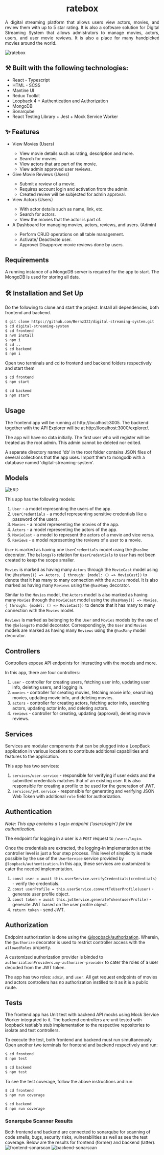 <h1 align="center">ratebox</h1>

<p align="justify">A digital streaming platform that allows users view actors, movies, and review them with up to 5 star rating. It is also a software solution for Digital Streaming System that allows admistrators to manage movies, actors, users, and user movie reviews. It is also a place for many handpicked movies around the world. </p>

![ratebox](./og.png)

## ⚒️ Built with the following technologies:

<ul>
    <li>React - Typescript</li>
    <li>HTML - SCSS</li>
    <li>Mantine UI</li>
    <li>Redux Toolkit</li>
    <li>Loopback 4 + Authentication and Authorization</li>
    <li>MongoDB</li>
    <li>Sonarqube</li>
    <li>React Testing Library + Jest + Mock Service Worker</li>
</ul>

## ✨ Features

<ul>
    <li>View Movies (Users)</li>
        <ul>
            <li>View movie details such as rating, description and more.</li>
            <li>Search for movies.</li>
            <li>View actors that are part of the movie.</li>
            <li>View admin approved user reviews.</li>
        </ul>
    <li>Give Movie Reviews (Users)</li>
        <ul>
            <li>Submit a review of a movie.</li>
            <li>Requires account login and activation from the admin.</li>
            <li>Created review will be subjected for admin approval.</li>
        </ul>    
    <li>View Actors (Users)</li>
        <ul>
            <li>With actor details such as name, link, etc.</li>
            <li>Search for actors.</li>
            <li>View the movies that the actor is part of.</li>
        </ul>
    <li>A Dashboard for managing movies, actors, reviews, and users. (Admin)</li>
        <ul>
            <li>Perform CRUD operations on all table management.</li>
            <li>Activate/ Deactivate user.</li>
            <li>Approve/ Disapprove movie reviews done by users.</li>
        </ul> 
</ul>

## Requirements

A running instance of a MongoDB server is required for the app to start. The MongoDB is used for storing all data.

## 🛠️ Installation and Set Up

Do the following to clone and start the project. Install all dependencies, both frontend and backend.

```sh
$ git clone https://github.com/Bernz322/digital-streaming-system.git
$ cd digital-streaming-system
$ cd frontend
$ nvm install
$ npm i
$ cd ..
$ cd backend
$ npm i
```

Open two terminals and cd to frontend and backend folders respectively and start them

```sh
$ cd frontend
$ npm start
```

```sh
$ cd backend
$ npm start
```

## Usage

The frontend app will be running at http://localhost:3005. The backend together with the API Explorer will be at http://localhost:3000/explorer/.

The app will have no data initially. The first user who will register will be treated as the root admin. This admin cannot be deleted nor edited.

A separate directory named 'db' in the root folder contains JSON files of several collections that the app uses. Import them to mongodb with a database named 'digital-streaming-system'.

## Models

![ERD](./ERD.png)

This app has the following models:

1. `User` - a model representing the users of the app.
2. `UserCredentials` - a model representing sensitive credentials like a password of the users.
3. `Movies` - a model representing the movies of the app.
4. `Actors` - a model representing the actors of the app.
5. `MovieCast` - a model to represent the actors of a movie and vice versa.
6. `Reviews` - a model representing the reviews of a user to a movie.

`User` is marked as having one `UserCredentials` model using the `@hasOne` decorator. The `belongsTo` relation for `UserCredentials` to `User` has not been created to keep the scope smaller.

`Movies` is marked as having many `Actors` through the `MovieCast` model using the `@hasMany(() => Actors, { through: {model: () => MovieCast})` to denote that it has many to many connection with the `Actors` model. It is also marked as having many `Reviews` using the `@hasMany` decorator.

Similar to the `Movies` model, the `Actors` model is also marked as having many `Movies` through the `MovieCast` model using the `@hasMany(() => Movies, { through: {model: () => MovieCast})` to denote that it has many to many connection with the `Movies` model.

`Reviews` is marked as belonging to the `User` and `Movies` models by the use of the `@belongsTo` model decorator. Correspondingly, the `User` and `Movies` models are marked as having many `Reviews` using the `@hasMany` model decorator.

## Controllers

Controllers expose API endpoints for interacting with the models and more.

In this app, there are four controllers:

1. `user` - controller for creating users, fetching user info, updating user info, deleting users, and logging in.
2. `movies` - controller for creating movies, fetching movie info, searching movies, updating movie info, and deleting movies.
3. `actors` - controller for creating actors, fetching actor info, searching actors, updating actor info, and deleting actors.
4. `reviews` - controller for creating, updating (approval), deleting movie reviews.

## Services

Services are modular components that can be plugged into a LoopBack application in various locations to contribute additional capabilities and features to the application.

This app has two services:

1. `services/user.service` - responsible for verifying if user exists and the submitted credentials matches that of an existing user. It is also responsible for creating a profile to be used for the generation of JWT.
2. `services/jwt.service` - responsible for generating and verifying JSON Web Token with additional `role` field for authorization.

## Authentication

_Note: This app contains a `login` endpoint ('users/login') for the authentication._

The endpoint for logging in a user is a `POST` request to `/users/login`.

Once the credentials are extracted, the logging-in implementation at the controller level is just a four step process. This level of simplicity is made possible by the use of the `UserService` service provided by `@loopback/authentication`. In this app, these services are customized to cater the needed implementation.

1. `const user = await this.userService.verifyCredentials(credentials)` - verify the credentials.
2. `const userProfile = this.userService.convertToUserProfile(user)` - generate user profile object.
3. `const token = await this.jwtService.generateToken(userProfile)` - generate JWT based on the user profile object.
4. `return token` - send JWT.

## Authorization

Endpoint authorization is done using the [@loopback/authorization](https://github.com/strongloop/loopback-next/tree/master/packages/authorization). Wherein, the `@authorize` decorator is used to restrict controller access with the `allowedRoles` property.

A customized authorization provider is binded to `authorizationProviders.my-authorizer-provider` to cater the roles of a user decoded from the JWT token.

The app has two roles: `admin`, and `user`. All get request endpoints of movies and actors controllers has no authorization instilled to it as it is a public route.

## Tests

The frontend app has Unit test with backend API mocks using Mock Service Worker integrated to it. The backend controllers are unit tested with loopback testlab's stub implementation to the respective repositories to isolate and test controllers.

To execute the test, both frontend and backend must run simultaneously. Open another two terminals for frontend and backend respectively and run:

```sh
$ cd frontend
$ npm test
```

```sh
$ cd backend
$ npm test
```

To see the test coverage, follow the above instructions and run:

```sh
$ cd frontend
$ npm run coverage
```

```sh
$ cd backend
$ npm run coverage
```

### Sonarqube Scanner Results

Both frontend and backend are connected to sonarqube for scanning of code smells, bugs, security risks, vulnerabilities as well as see the test coverage. Below are the results for frontend (former) and backend (latter).
![frontend-sonarscan](./sonarFrontendPartial.PNG)
![backend-sonarscan](./sonarBackend.PNG)
